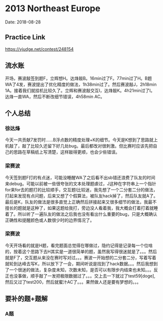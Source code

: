 # 2013 Northeast Europe
Date: 2018-08-28

## Practice Link
https://vjudge.net/contest/248154

## 流水账
开场，赛波敲签到题F，立辉想H。达烽敲B。16min过了F。77min过了H。B题WA了4发，赛波提出了优化精度的做法，1h38min过了。然后赛波敲J，2h18min 1A。接着我们就挂机比较久了。立辉和赛波敲交互I，达烽敲K。4h21min过了I。达烽一直WA，然后不断改细节错误，4h58min AC。
## 个人总结
### 徐达烽
今天一共贡献7发罚时……B浮点数的精度处理+K的细节。今天是K想到了思路就上机敲了，敲了比较久还留下好几处bug。最后都改对很刺激。但比赛时应该先把自己的思路在草稿纸上写清楚，这样敲得更顺，也会少些错误。
### 梁赛波
今天签到题F打的有点迷，可能没睡醒WA了之后看不出sb错还浪费了队友的时间来debug。可能以前被一些很夸张的文本处理题虐过，J这种在字符串上一个指针for来for去的题打的比较顺手，交互题I比较迷，我先想了一个二分套二分的做法，打起来发现有点问题，后来又想了个假算法，被队友hack掉了，然后队友就A了。最后是K，队友的做法是很多直觉上正确然后拼接起来又很多细节的做法，我最不擅长的题就是这种了，如果这题给我打，旁边没人看着我，我大概会打着打着就睡着了。所以听了一遍队友的做法之后我也没有看出什么重要的bug，只是大概确认正确性和提醒颜色或人数很少时的边界情况了。
### 梁赛波
今天开场看的就是H题，看完题面总觉得在哪做过，隐约记得是记录每一个位啥的，按着这个思路下去H其实是一道很简单的题，虽然我写得很迷就是了。。。然后就是F了，交互题从来没在赛时写对过。。。赛波一开始想的二分套二分，写着写着就轮到达峰去写K，所以放下了一会，期间听说是找到了hack数据。。。然后我想到了一个很迷的做法，复杂度未知，次数未知，是否可以有限步内结束也未知。。。反正也没事做，顺手敲了一发把极限数据过了。。。交上去一下就过了test59[doge],然后又过了test200，然后就蜜汁AC了。。。果然做人还是要有梦想的。。。

## 要补的题+题解
### A题

